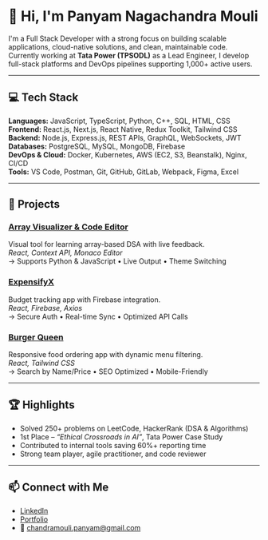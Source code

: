 # 👋 Hi, I'm Panyam Nagachandra Mouli

I'm a Full Stack Developer with a strong focus on building scalable applications, cloud-native solutions, and clean, maintainable code.  
Currently working at **Tata Power (TPSODL)** as a Lead Engineer, I develop full-stack platforms and DevOps pipelines supporting 1,000+ active users.

---

## 💻 Tech Stack

**Languages:** JavaScript, TypeScript, Python, C++, SQL, HTML, CSS  
**Frontend:** React.js, Next.js, React Native, Redux Toolkit, Tailwind CSS  
**Backend:** Node.js, Express.js, REST APIs, GraphQL, WebSockets, JWT  
**Databases:** PostgreSQL, MySQL, MongoDB, Firebase  
**DevOps & Cloud:** Docker, Kubernetes, AWS (EC2, S3, Beanstalk), Nginx, CI/CD  
**Tools:** VS Code, Postman, Git, GitHub, GitLab, Webpack, Figma, Excel

---

## 🔧 Projects

### [Array Visualizer & Code Editor](https://github.com/Chandramouli2022/dsa-array-visualizer-code-editor)
Visual tool for learning array-based DSA with live feedback.  
*React, Context API, Monaco Editor*  
→ Supports Python & JavaScript • Live Output • Theme Switching

### [ExpensifyX](https://github.com/Chandramouli2022/expensifyx)  
Budget tracking app with Firebase integration.  
*React, Firebase, Axios*  
→ Secure Auth • Real-time Sync • Optimized API Calls

### [Burger Queen](https://github.com/Chandramouli2022/food-ordering)  
Responsive food ordering app with dynamic menu filtering.  
*React, Tailwind CSS*  
→ Search by Name/Price • SEO Optimized • Mobile-Friendly

---

## 🏆 Highlights

- Solved 250+ problems on LeetCode, HackerRank (DSA & Algorithms)
- 1st Place – *“Ethical Crossroads in AI”*, Tata Power Case Study
- Contributed to internal tools saving 60%+ reporting time
- Strong team player, agile practitioner, and code reviewer

---

## 📫 Connect with Me

- [LinkedIn](https://www.linkedin.com/in/panyam-nagachandra-mouli-251670229)  
- [Portfolio](https://portfolio-chandra-mouli.netlify.app/)  
- 📧 chandramouli.panyam@gmail.com
